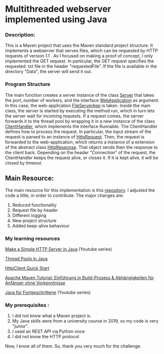 # Multithreaded webserver implemented using Java


### Description: 
This is a Maven project that uses the Maven standard project structure. It implements a webserver that serves files, which 
can be requested by HTTP requests of version 1.1 . As I focused on making a proof of concept, I only implemented 
the GET request. In particular, the GET request specifies the requested .txt file in the header
"requestedFile". If the file is available in the directory "Data", the server will send it out. 

### Program Structure 

The main function creates a server instance of the class 
[Server](https://github.com/LumberjackUsingMath/webserver/blob/master/src/main/java/Server.java) 
that takes the port, number of workers, and the interface 
[WebApplication](https://github.com/LumberjackUsingMath/webserver/blob/master/src/main/java/Applications/WebApplication.java) 
as argument. In this case, the web-application [FileServerApp](https://github.com/LumberjackUsingMath/webserver/blob/master/src/main/java/Applications/FileServerApp.java)
is taken. Inside the main class, the server is started by executing the method run, which in turn lets the server wait 
for incoming requests. If a request comes, the server forwards it to the thread pool by wrapping it in a new instance of 
the class [ClientHandler](https://github.com/LumberjackUsingMath/webserver/blob/master/src/main/java/ClientHandler.java), 
which implements the interface Runnable. The ClientHandler defines how to process the request. In particular, the 
input stream of the request is parsed to an instance of [HttpRequest](https://github.com/LumberjackUsingMath/webserver/blob/master/src/main/java/Http/HttpRequest.java).
Then, the request is forwarded to the web-application, which returns a instance of a extension of the abstract class 
[HttpResponse](https://github.com/LumberjackUsingMath/webserver/blob/master/src/main/java/Http/FileHttpResponse.java). 
That object sends then the response to the client back. Depending on the header "Connection" of the request,
the ClientHandler keeps the request alive, or closes it. If it is kept alive, it will be closed by timeout. 






## Main Resource:
The main resource for this implementation is this [repository](https://github.com/warchildmd/webserver).
I adjusted the code a little, in order to contribute. The major changes are:
1. Reduced functionality 
2. Request file by header
3. Different logging 
4. New project structure 
5. Added keep-alive behaviour 

### My learning resources
[Make a Simple HTTP Server in Java](https://www.youtube.com/watch?v=FNUdLeGfShU&list=PLAuGQNR28pW56GigraPdiI0oKwcs8gglW) (Youtube series)

[Thread Pools in Java](https://www.geeksforgeeks.org/thread-pools-java/)

[HttpClient Quick Start](https://hc.apache.org/httpcomponents-client-4.5.x/quickstart.html)

[Apache Maven Tutorial: Einführung in Build-Prozess & Abhängigkeiten für Anfänger ohne Vorkenntnisse](https://www.youtube.com/watch?v=ExKq23bNABk)

[Java für Fortgeschrittene](https://www.youtube.com/playlist?list=PLNmsVeXQZj7oirQMpjPjrmNx4vcVIGIGY) (Youtube series)



### My prerequisites :
1. I did not know what a Maven project is.
2. My Java skills were from a university course in 2019, so my code is very "junior". 
3. I used an REST API via Python once
4. I did not know the HTTP protocol 

Now, I know all of them. So, thank you very much for the challenge. 

